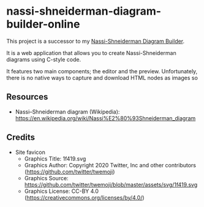 # nassi-shneiderman-diagram-builder-online

This project is a successor to my [Nassi-Shneiderman Diagram Builder](https://github.com/Eurydia/nassi-shneiderman-diagram-builder).

It is a web application that allows you to create Nassi-Shneiderman diagrams using C-style code.

It features two main components; the editor and the preview.
Unfortunately, there is no native ways to capture and download HTML nodes as images so 

## Resources

- Nassi–Shneiderman diagram (Wikipedia): https://en.wikipedia.org/wiki/Nassi%E2%80%93Shneiderman_diagram

## Credits

- Site favicon
  - Graphics Title: 1f419.svg
  - Graphics Author: Copyright 2020 Twitter, Inc and other contributors (https://github.com/twitter/twemoji)
  - Graphics Source: https://github.com/twitter/twemoji/blob/master/assets/svg/1f419.svg
  - Graphics License: CC-BY 4.0 (https://creativecommons.org/licenses/by/4.0/)
